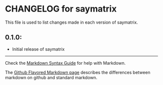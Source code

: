 # CHANGELOG for saymatrix

This file is used to list changes made in each version of saymatrix.

## 0.1.0:

* Initial release of saymatrix

- - -
Check the [Markdown Syntax Guide](http://daringfireball.net/projects/markdown/syntax) for help with Markdown.

The [Github Flavored Markdown page](http://github.github.com/github-flavored-markdown/) describes the differences between markdown on github and standard markdown.
